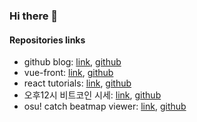 ### Hi there 👋
#### Repositories links
- github blog: [link](https://9033.github.io/), [github](https://github.com/9033/9033.github.io)
- vue-front: [link](http://s3.skyred.cloud/), [github](https://github.com/9033/vue-front)
- react tutorials: [link](http://skyred.cloud/learning-react/), [github](https://github.com/9033/react-tutorials/blob/master/learning-react)
- 오후12시 비트코인 시세: [link](https://t.me/price_highnoon), [github](https://github.com/9033/price_highnoon)
- osu! catch beatmap viewer: [link](https://9033.github.io/text/ctb.html), [github](https://github.com/9033/osu-catch-javascript)

<!--
**9033/9033** is a ✨ _special_ ✨ repository because its `README.md` (this file) appears on your GitHub profile.

Here are some ideas to get you started:

- 🔭 I’m currently working on ...
- 🌱 I’m currently learning ...
- 👯 I’m looking to collaborate on ...
- 🤔 I’m looking for help with ...
- 💬 Ask me about ...
- 📫 How to reach me: ...
- 😄 Pronouns: ...
- ⚡ Fun fact: ...
-->

<script async src="https://gist.github.com/9033/40524bc5a2680acdae0742e65ad067be.js"></script>
